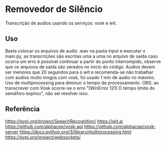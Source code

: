 # Removedor de Silêncio

Transcrição de audios usando os serviços: vosk e wit.

## Uso

Basta colocar os arquivos de audio .wav na pasta input e executar o main.py, as transcrições são escritas uma a uma no arquivo de saída caso ocorra um erro é possivel continuar a partir do ponto interrompido, observe que os arquivos de saída são zerados no inicio do código.
Audios devem ser menores que 20 segundos para o wit e recomenda-se não trabalhar com audios muito longos com vosk, foi usado 1 min de audio no máximo. Uso de multiprocessing para diminuir o tempo de processamento.
OBS: ao transcrever com Vosk ocorre-se o erro "[WinError 121] O tempo limite do semáforo expirou", não sei resolver isso.

## Referência

https://pypi.org/project/SpeechRecognition/
https://wit.ai
https://github.com/alphacep/vosk-api
https://github.com/alphacep/vosk-server
https://docs.python.org/3/library/multiprocessing.html
https://pypi.org/project/websockets/